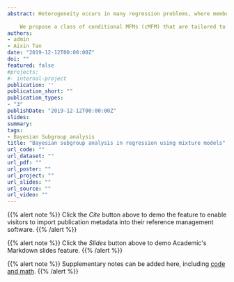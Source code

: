 ```yaml
---
abstract: Heterogeneity occurs in many regression problems, where members from different latent subgroups respond differently to the covariates of interest (e.g., treatments) even after adjusting for other covariates. Our work adopts a Bayesian model called the mixture of finite mixtures (MFM) to identify these subgroups. A key feature of this model is that the number of subgroups needs not to be known a priori, and is modeled as a random variable. The Bayesian MFM model was not commonly used in earlier applications largely due to computational difficulties. In comparison, an alternative infinite mixture model called the Dirichlet Process Mixture (DPM) model has been a main Bayesian tool for clustering even though it is a mis-specified model for many applications. The popularity of DPM is partly due to its convenient mathematical properties that enable efficient computing algorithms.
	
	We propose a class of conditional MFMs (cMFM) that are tailored to regression problems, and solve the computing problem by extending the MCMC scheme for general MFMs in Miller and Harrison (2018). Using simulation and real data examples, we demonstrate the advantages of our cMFM, notably more reasonable clustering results, compared to that of existing frequentist methods, the DPM, and the original MFM models in various setups.
authors:
- admin
- Aixin Tan
date: "2019-12-12T00:00:00Z"
doi: ""
featured: false
#projects:
#- internal-project
publication: ''
publication_short: ""
publication_types:
- "3"
publishDate: "2019-12-12T00:00:00Z"
slides: 
summary: 
tags: 
- Bayesian Subgroup analysis
title: "Bayesian subgroup analysis in regression using mixture models"
url_code: ""
url_dataset: ""
url_pdf: ""
url_poster: ""
url_project: ""
url_slides: ""
url_source: ""
url_video: ""
---
```


{{% alert note %}}
Click the *Cite* button above to demo the feature to enable visitors to import publication metadata into their reference management software.
{{% /alert %}}

{{% alert note %}}
Click the *Slides* button above to demo Academic's Markdown slides feature.
{{% /alert %}}

{{% alert note %}}
Supplementary notes can be added here, including [code and math](https://sourcethemes.com/academic/docs/writing-markdown-latex/).
{{% /alert %}}
